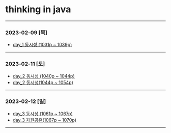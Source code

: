 # thinking in java
* * *

### 2023-02-09 [목]
- [day_1 동시성 (1031p ~ 1039p)](https://github.com/xxx-sj/Today_I_Learned/blob/master/java/books/thinking_in_java/day_1/ch21.%EB%8F%99%EC%8B%9C%EC%84%B1.md)
* * *
### 2023-02-11 [토]
- [day_2 동시성 (1040p ~ 1044p)](https://github.com/xxx-sj/Today_I_Learned/blob/master/java/books/thinking_in_java/day_2/ch21.%EB%8F%99%EC%8B%9C%EC%84%B1.md)
- [day_2 동시성(1044p ~ 1054p)](https://github.com/xxx-sj/Today_I_Learned/blob/master/java/books/thinking_in_java/day_2/ch21.%EB%8F%99%EC%8B%9C%EC%84%B12.md)
* * * 
### 2023-02-12 [일]
- [day_3 동시성 (1061p ~ 1067p)](https://github.com/xxx-sj/Today_I_Learned/blob/master/java/books/thinking_in_java/day_3/ch21.동시성.md)
- [day_3 자원공유(1067p ~ 1070p)](https://github.com/xxx-sj/Today_I_Learned/blob/master/java/books/thinking_in_java/day_3/ch21.%EC%9E%90%EC%9B%90%EA%B3%B5%EC%9C%A0.md)
* * * 

